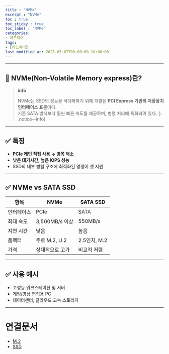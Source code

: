 ```yaml
---
title : "NVMe"
excerpt : "NVMe"
toc : true
toc_sticky : true
toc_label : "NVMe"
categories:
- 하드웨어
tags:
- [하드웨어]
last_modified_at: 2025-05-07T08:00:00-10:00:00
---
```

  
---
  
## 📌 NVMe(Non-Volatile Memory express)란?

> **info**
>
> NVMe는 SSD의 성능을 극대화하기 위해 개발된 **PCI Express 기반의 저장장치 인터페이스 표준**이다.  
> 기존 SATA 방식보다 훨씬 빠른 속도를 제공하며, 병렬 처리에 특화되어 있다. 
{: .notice--info}  

---
  
## ✅ 특징

- **PCIe 레인 직접 사용 → 병목 해소**
- **낮은 대기시간**, **높은 IOPS 성능**
- SSD의 내부 병렬 구조에 최적화된 명령어 셋 지원

---
  
## ✅ NVMe vs SATA SSD

| 항목 | NVMe | SATA SSD |
|------|------|-----------|
| 인터페이스 | PCIe | SATA |
| 최대 속도 | 3,500MB/s 이상 | 550MB/s |
| 지연 시간 | 낮음 | 높음 |
| 폼팩터 | 주로 M.2, U.2 | 2.5인치, M.2 |
| 가격 | 상대적으로 고가 | 비교적 저렴 |

---
  
## ✅ 사용 예시

- 고성능 워크스테이션 및 서버
- 게임/영상 편집용 PC
- 데이터센터, 클라우드 고속 스토리지

---
  
# 연결문서
- [M.2](../../하드웨어/하드웨어-M.2)
- [SSD](../../하드웨어/하드웨어-SSD)
